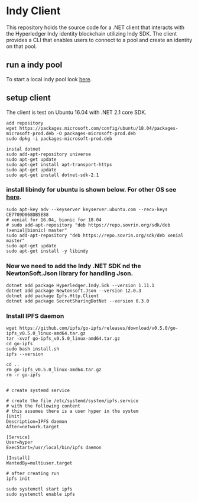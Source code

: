 # Indy Client
This repository holds the source code for a .NET client that interacts with the Hyperledger Indy identity blockchain utilizing Indy SDK. The client provides a CLI that enables users to connect to a pool and create an identity on that pool.

## run a indy pool
To start a local indy pool look [here](https://github.com/hyperledger/indy-sdk/blob/master/README.md#how-to-start-local-nodes-pool-with-docker).

## setup client
The client is test on Ubuntu 16.04 with .NET 2.1 core SDK.
```
add repository
wget https://packages.microsoft.com/config/ubuntu/18.04/packages-microsoft-prod.deb -O packages-microsoft-prod.deb
sudo dpkg -i packages-microsoft-prod.deb

instal dotnet
sudo add-apt-repository universe
sudo apt-get update
sudo apt-get install apt-transport-https
sudo apt-get update
sudo apt-get install dotnet-sdk-2.1
```

### install libindy for ubuntu is shown below. For other OS see [here](https://github.com/hyperledger/indy-sdk/blob/master/README.md#binaries).
```
sudo apt-key adv --keyserver keyserver.ubuntu.com --recv-keys CE7709D068DB5E88
# xenial for 16.04, bionic for 18.04
# sudo add-apt-repository "deb https://repo.sovrin.org/sdk/deb (xenial|bionic) master"
sudo add-apt-repository "deb https://repo.sovrin.org/sdk/deb xenial master"
sudo apt-get update
sudo apt-get install -y libindy
```

### Now we need to add the Indy .NET SDK nd the NewtonSoft.Json library for handling Json.
```
dotnet add package Hyperledger.Indy.Sdk --version 1.11.1
dotnet add package Newtonsoft.Json --version 12.0.3
dotnet add package Ipfs.Http.Client
dotnet add package SecretSharingDotNet --version 0.3.0
```

### Install IPFS daemon
```
wget https://github.com/ipfs/go-ipfs/releases/download/v0.5.0/go-ipfs_v0.5.0_linux-amd64.tar.gz
tar -xvzf go-ipfs_v0.5.0_linux-amd64.tar.gz
cd go-ipfs
sudo bash install.sh
ipfs --version

cd ..
rm go-ipfs_v0.5.0_linux-amd64.tar.gz
rm -r go-ipfs


# create systemd service

# create the file /etc/systemd/system/ipfs.service
# with the following content
# this assumes there is a user hyper in the system
[Unit]
Description=IPFS daemon
After=network.target

[Service]
User=hyper
ExecStart=/usr/local/bin/ipfs daemon

[Install]
WantedBy=multiuser.target

# after creating run
ipfs init

sudo systemctl start ipfs
sudo systemctl enable ipfs
```

